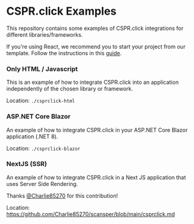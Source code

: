 # CSPR.click Examples

This repository contains some examples of CSPR.click integrations for different libraries/frameworks.

If you're using React, we recommend you to start your project from our template. Follow the instructions in this [guide](https://docs.cspr.click/ui-sdk/getting-started-with-the-template-application).

### Only HTML / Javascript

This is an example of how to integrate CSPR.click into an application independently of the chosen library or framework.

Location: `./csprclick-html`

### ASP.NET Core Blazor

An example of how to integrate CSPR.click in your ASP.NET Core Blazor application (.NET 8).

Location: `./csprclick-blazor`

### NextJS (SSR)

An example of how to integrate CSPR.click in a Next JS application that uses Server Side Rendering.

Thanks [@Charlie85270](https://github.com/Charlie85270) for this contribution!

Location: https://github.com/Charlie85270/scansper/blob/main/csprclick.md

